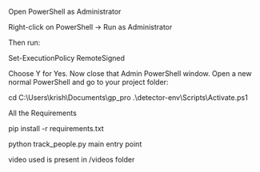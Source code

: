 Open PowerShell as Administrator

Right-click on PowerShell → Run as Administrator

Then run:

Set-ExecutionPolicy RemoteSigned

Choose Y for Yes.
Now close that Admin PowerShell window.
Open a new normal PowerShell and go to your project folder:

cd C:\Users\krish\Documents\gp_pro
.\detector-env\Scripts\Activate.ps1



All the Requirements 


pip install -r requirements.txt


python track_people.py main entry point 


video used is present in /videos folder 

